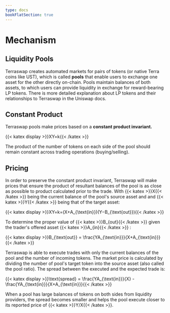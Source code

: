 ```yaml
---
type: docs
bookFlatSection: true
---
```


# Mechanism

## Liquidity Pools

Terraswap creates automated markets for pairs of tokens (or native Terra coins like UST), which is called **pools** that enable users to exchange one asset for the other directly on-chain. Pools maintain balances of both assets, to which users can provide liquidity in exchange for reward-bearing LP tokens. There is more detailed explanation about LP tokens and their relationships to Terraswap in the Uniswap docs.

## Constant Product

Terraswap pools make prices based on a **constant product invariant.**

{{< katex display >}}XY=k{{< /katex >}}

The product of the number of tokens on each side of the pool should remain constant across trading operations (buying/selling).

## Pricing

In order to preserve the constant product invariant, Terraswap will make prices that ensure the product of resultant balances of the pool is as close as possible to product calculated prior to the trade. With {{< katex >}}X{{< /katex >}} being the current balance of the pool's source asset and and {{< katex >}}Y{{< /katex >}} being that of the target asset:

{{< katex display >}}XY=k=(X+A_{\text{in}})(Y−B_{\text{out}}){{< /katex >}}

To determine the proper value of {{< katex >}}B_{out}{{< /katex >}} given the trader's offered asset {{< katex >}}A_{in}{{< /katex >}} :

{{< katex display >}}B_{\text{out}} = \frac{YA_{\text{in}}}{X+A_{\text{in}}}{{< /katex >}}

Terraswap is able to execute trades with only the current balances of the pool and the number of incoming tokens. The market price is calculated by dividing the number of pool's target token into the source asset (also called the pool ratio). The spread between the executed and the expected trade is:

{{< katex display >}}\text{spread} = \frac{YA_{\text{in}}}{X} - \frac{YA_{\text{in}}}{X+A_{\text{in}}}{{< /katex >}}

When a pool has large balances of tokens on both sides from liquidity providers, the spread becomes smaller and helps the pool execute closer to its reported price of {{< katex >}}Y/X{{< /katex >}}.
